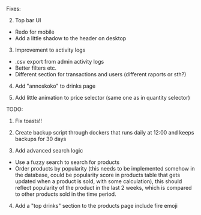 Fixes:

2. Top bar UI

- Redo for mobile
- Add a little shadow to the header on desktop

3. Improvement to activity logs

- .csv export from admin activity logs
- Better filters etc.
- Different section for transactions and users (different raports or sth?)

4. Add "annoskoko" to drinks page

5. Add little animation to price selector (same one as in quantity selector)

TODO:

1. Fix toasts!!

2. Create backup script through dockers that runs daily at 12:00 and keeps backups for 30 days

3. Add advanced search logic

- Use a fuzzy search to search for products
- Order products by popularity (this needs to be implemented somehow in the database, could be popularity score in products table that gets updated when a product is sold, with some calculation), this should reflect popularity of the product in the last 2 weeks, which is compared to other products sold in the time period.

4. Add a "top drinks" section to the products page include fire emoji
